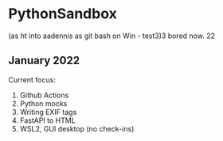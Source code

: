 # PythonSandbox
(as ht into aadennis as git bash on Win -  test3)3 bored now. 22
## January 2022
Current focus:  
1. Github Actions  
1. Python mocks
2. Writing EXIF tags
3. FastAPI to HTML
4. WSL2, GUI desktop (no check-ins)
